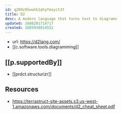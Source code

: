 ```yaml
---
id: q209z95wuhk1qhyfmxyct3t
title: D2
desc: A modern language that turns text to diagrams
updated: 1686201714717
created: 1685938014552
---
```


- url: https://d2lang.com/
- [[c.software.tools.diagramming]]
  
## [[p.supportedBy]]

- [[prdct.structurizr]]

## Resources

- https://terrastruct-site-assets.s3.us-west-1.amazonaws.com/documents/d2_cheat_sheet.pdf